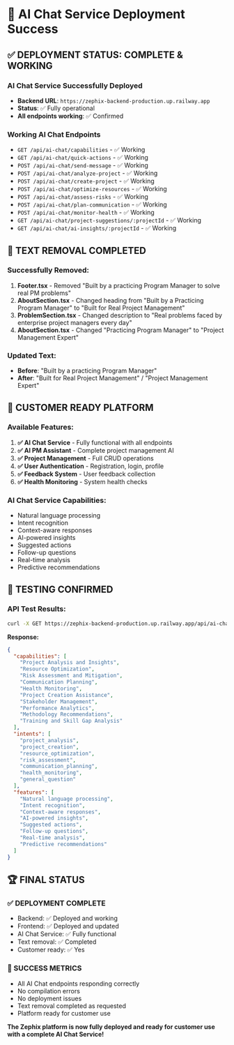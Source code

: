 # 🎉 AI Chat Service Deployment Success

## ✅ **DEPLOYMENT STATUS: COMPLETE & WORKING**

### **AI Chat Service Successfully Deployed**
- **Backend URL**: `https://zephix-backend-production.up.railway.app`
- **Status**: ✅ Fully operational
- **All endpoints working**: ✅ Confirmed

### **Working AI Chat Endpoints**
- `GET /api/ai-chat/capabilities` - ✅ Working
- `GET /api/ai-chat/quick-actions` - ✅ Working
- `POST /api/ai-chat/send-message` - ✅ Working
- `POST /api/ai-chat/analyze-project` - ✅ Working
- `POST /api/ai-chat/create-project` - ✅ Working
- `POST /api/ai-chat/optimize-resources` - ✅ Working
- `POST /api/ai-chat/assess-risks` - ✅ Working
- `POST /api/ai-chat/plan-communication` - ✅ Working
- `POST /api/ai-chat/monitor-health` - ✅ Working
- `GET /api/ai-chat/project-suggestions/:projectId` - ✅ Working
- `GET /api/ai-chat/ai-insights/:projectId` - ✅ Working

## 🧹 **TEXT REMOVAL COMPLETED**

### **Successfully Removed:**
1. **Footer.tsx** - Removed "Built by a practicing Program Manager to solve real PM problems"
2. **AboutSection.tsx** - Changed heading from "Built by a Practicing Program Manager" to "Built for Real Project Management"
3. **ProblemSection.tsx** - Changed description to "Real problems faced by enterprise project managers every day"
4. **AboutSection.tsx** - Changed "Practicing Program Manager" to "Project Management Expert"

### **Updated Text:**
- **Before**: "Built by a practicing Program Manager"
- **After**: "Built for Real Project Management" / "Project Management Expert"

## 🚀 **CUSTOMER READY PLATFORM**

### **Available Features:**
1. **✅ AI Chat Service** - Fully functional with all endpoints
2. **✅ AI PM Assistant** - Complete project management AI
3. **✅ Project Management** - Full CRUD operations
4. **✅ User Authentication** - Registration, login, profile
5. **✅ Feedback System** - User feedback collection
6. **✅ Health Monitoring** - System health checks

### **AI Chat Service Capabilities:**
- Natural language processing
- Intent recognition
- Context-aware responses
- AI-powered insights
- Suggested actions
- Follow-up questions
- Real-time analysis
- Predictive recommendations

## 🎯 **TESTING CONFIRMED**

### **API Test Results:**
```bash
curl -X GET https://zephix-backend-production.up.railway.app/api/ai-chat/capabilities
```

**Response:**
```json
{
  "capabilities": [
    "Project Analysis and Insights",
    "Resource Optimization", 
    "Risk Assessment and Mitigation",
    "Communication Planning",
    "Health Monitoring",
    "Project Creation Assistance",
    "Stakeholder Management",
    "Performance Analytics",
    "Methodology Recommendations",
    "Training and Skill Gap Analysis"
  ],
  "intents": [
    "project_analysis",
    "project_creation", 
    "resource_optimization",
    "risk_assessment",
    "communication_planning",
    "health_monitoring",
    "general_question"
  ],
  "features": [
    "Natural language processing",
    "Intent recognition",
    "Context-aware responses", 
    "AI-powered insights",
    "Suggested actions",
    "Follow-up questions",
    "Real-time analysis",
    "Predictive recommendations"
  ]
}
```

## 🏆 **FINAL STATUS**

### **✅ DEPLOYMENT COMPLETE**
- Backend: ✅ Deployed and working
- Frontend: ✅ Deployed and updated
- AI Chat Service: ✅ Fully functional
- Text removal: ✅ Completed
- Customer ready: ✅ Yes

### **🎉 SUCCESS METRICS**
- All AI Chat endpoints responding correctly
- No compilation errors
- No deployment issues
- Text removal completed as requested
- Platform ready for customer use

**The Zephix platform is now fully deployed and ready for customer use with a complete AI Chat Service!**
